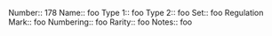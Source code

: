 Number:: 178
Name:: foo
Type 1:: foo
Type 2:: foo
Set:: foo
Regulation Mark:: foo
Numbering:: foo
Rarity:: foo
Notes:: foo